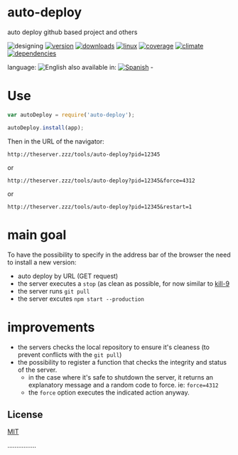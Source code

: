 # auto-deploy
auto deploy github based project and others

<!--multilang v0 en:README.md es:LEEME.md -->

![designing](https://img.shields.io/badge/stability-desgining-red.svg)
[![version](https://img.shields.io/npm/v/auto-deploy.svg)](https://npmjs.org/package/auto-deploy)
[![downloads](https://img.shields.io/npm/dm/auto-deploy.svg)](https://npmjs.org/package/auto-deploy)
[![linux](https://img.shields.io/travis/codenautas/auto-deploy/master.svg)](https://travis-ci.org/codenautas/auto-deploy)
[![coverage](https://img.shields.io/coveralls/codenautas/auto-deploy/master.svg)](https://coveralls.io/r/codenautas/auto-deploy)
[![climate](https://img.shields.io/codeclimate/github/codenautas/auto-deploy.svg)](https://codeclimate.com/github/codenautas/auto-deploy)
[![dependencies](https://img.shields.io/david/codenautas/auto-deploy.svg)](https://david-dm.org/codenautas/auto-deploy)

<!--multilang buttons-->

language: ![English](https://raw.githubusercontent.com/codenautas/multilang/master/img/lang-en.png)
also available in:
[![Spanish](https://raw.githubusercontent.com/codenautas/multilang/master/img/lang-es.png)](LEEME.md) - 

# Use

```js
var autoDeploy = require('auto-deploy');

autoDeploy.install(app);

```

<!--lang:en-->

Then in the URL of the navigator:

<!--lang:es--]

Luego en la URL del navegador

[!--lang:*-->

`http://theserver.zzz/tools/auto-deploy?pid=12345`

or

`http://theserver.zzz/tools/auto-deploy?pid=12345&force=4312`

or

`http://theserver.zzz/tools/auto-deploy?pid=12345&restart=1`

<!--lang:en-->

# main goal

To have the possibility to specify in the address bar of the browser the need to install a new version:
* auto deploy by URL (GET request)
* the server executes a `stop` (as clean as possible, for now similar to [kill-9](//npmjs.com/packages/kill-9)
* the server runs `git pull`
* the server excutes `npm start --production`

# improvements

* the servers checks the local repository to ensure it's cleaness (to prevent conflicts with the `git pull`)
* the possibility to register a function that checks the integrity and status of the server. 
  * in the case where it's safe to shutdown the server, it returns an explanatory message and a random code to force. ie: `force=4312`
  * the `force` option executes the indicated action anyway.

<!--lang:es--]

# objetivo principal

Poder especificar en la barra de direcciones del navegador que se desea instalar una nueva versión:
* el servidor hace un `stop` (lo más ordenado posible, por ahora algo similar a [kill-9](//npmjs.com/packages/kill-9)
* el servidor corre un `git pull`
* el servidor corre un `npm start --production`

## mejoras

* el servidor revisa primero que no haya nada sucio (para que no haya peligro de que dé conflictos al bajar)
* poder registrar una función que indique si es seguro matar el servidor 
  * en caso de que no sea seguro el servidor devuelve un mensaje explicando y un código aleatorio de force. Ej: `force=4312`
  * volviendo a intentar el deploy con force se hace aunque no sea seguro. 

[!--lang:en-->

## License

<!--lang:es--]

## Licencias

[!--lang:*-->

[MIT](LICENSE)

................